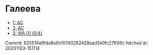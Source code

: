 # Галеева
- [1: AC](1.md)
- [2: AC](2.md)
- [3: WA 01 (0/4)](3.md)

Commit: 925514a6fda8e8cf07d0282428aad3e9fc27606c
 fetched at: 20201103-151114
